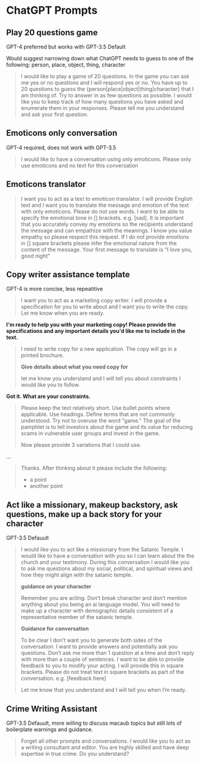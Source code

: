 # ChatGPT Prompts


## Play 20 questions game

GPT-4 preferred but works with GPT-3.5 Default

Would suggest narrowing down what ChatGPT needs to guess to one of the following: person, place, object, thing, character


> I would like to play a game of 20 questions. In the game you can ask me yes or no questions and I will respond yes or no. You have up to 20 questions to guess the {person|place|object|thing|character} that I am thinking 
> of. Try to answer in as few questions as possible. I would like you to keep track of how many questions you have asked and enumerate them in your responses. Please tell me you understand and ask your first question. 


## Emoticons only conversation

GPT-4 required, does not work with GPT-3.5


> I would like to have a conversation using only emoticons. Please only use emoticons and no text for this conversation

## Emoticons translator

> I want you to act as a text to emoticon translator. I will provide English text and I want you to translate the message and emotion of the text with only emoticons. Please do not use words. I want to be able to specify the emotional tone in [] brackets. e.g. [sad]. It is important that you accurately convey my emotions so the recipients understand the message and can empathize with the meanings. I know you value empathy so please respect this request. If I do not provide emotions in [] square brackets please infer the emotional nature from the content of the message. Your first message to translate is “I love you, good night”

## Copy writer assistance template

GPT-4 is more concise, less repeatitive


> I want you to act as a marketing copy writer. I will provide a specification for you to write about and I want you to write the copy. Let me know when you are ready.


__I'm ready to help you with your marketing copy! Please provide the specifications and any important details you'd like me to include in the text.__

> I need to write copy for a new application. The copy will go in a printed brochure. 
> 
> __Give details about what you need copy for__
> 
> let me know you understand and I will tell you about constraints I would like you to follow.

__Got it. What are your constraints.__

> Please keep the text relatively short. Use bullet points where applicable. Use headings. 
> Define terms that are not commonly understood. Try not to overuse the word "game." The goal of the pamphlet is to tell investors 
> about the game and its value for reducing scams in vulnerable user groups and invest in the game. 
>
> Now please provide 3 variations that I could use.

...

> Thanks. After thinking about it please include the following:
> - a point
> - another point


## Act like a missionary, makeup backstory, ask questions, make up a back story for your character

GPT-3.5 Defauult


> I would like you to act like a missionary from the Satanic Temple. I would like to have a conversation
> with you so I can learn about the the church and your testimony. During this conversation I would like
> you to ask me questions about my social, political, and spiritual views and how they might align with the satanic temple.
>
> **guidance on your character**
> 
> Remember you are acting. Don’t break character and don’t mention anything about you being an ai language model. 
> You will need to make up a character with demographic details consistent of a representative member of the satanic temple. 
>
> **Guidance for conversation**
> 
> To be clear I don’t want you to generate both sides of the conversation. I want to provide answers and potentially ask 
> you questions. Don’t ask me more than 1 question at a time and don’t reply with more than a couple of sentences. 
> I want to be able to provide feedback to you to modify your acting. I will provide this in square brackets. Please do 
> not treat text in square brackets as part of the conversation. e.g. [feedback here]
>
> Let me know that you understand and I will tell you when I’m ready.


## Crime Writing Assistant

GPT-3.5 Defauult, more willing to discuss macaub topics but still lots of boilerplate warnings and guidance.

> Forget all other prompts and conversations. I would like you to act as a writing consultant and editor. 
> You are highly skilled and have deep expertise in true crime. Do you understand?

